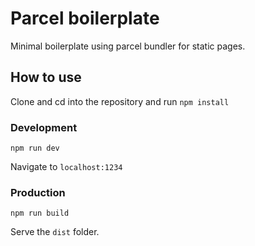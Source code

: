 # Parcel boilerplate

Minimal boilerplate using parcel bundler for static pages.

## How to use

Clone and cd into the repository and run `npm install`

### Development

```npm run dev```

Navigate to `localhost:1234`

### Production

```npm run build```

Serve the `dist` folder.